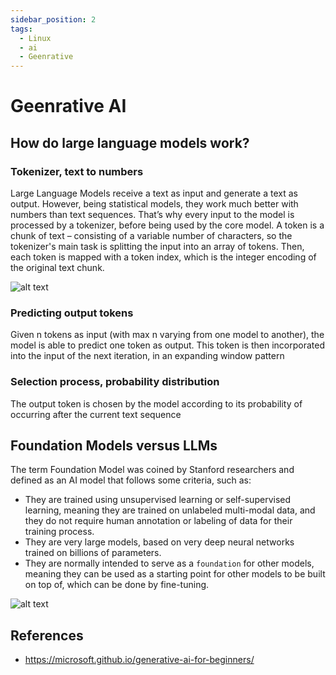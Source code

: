 ```yaml
---
sidebar_position: 2
tags:
  - Linux
  - ai
  - Geenrative
---
```



# Geenrative AI

## How do large language models work?

### Tokenizer, text to numbers

Large Language Models receive a text as input and generate a text as output. However, being statistical models, they work much better with numbers than text sequences. That’s why every input to the model is processed by a tokenizer, before being used by the core model. A token is a chunk of text – consisting of a variable number of characters, so the tokenizer's main task is splitting the input into an array of tokens. Then, each token is mapped with a token index, which is the integer encoding of the original text chunk.

![alt text](tokenizer.png)

### Predicting output tokens

Given n tokens as input (with max n varying from one model to another), the model is able to predict one token as output. This token is then incorporated into the input of the next iteration, in an expanding window pattern

### Selection process, probability distribution

The output token is chosen by the model according to its probability of occurring after the current text sequence

## Foundation Models versus LLMs

The term Foundation Model was coined by Stanford researchers and defined as an AI model that follows some criteria, such as:

* They are trained using unsupervised learning or self-supervised learning, meaning they are trained on unlabeled multi-modal data, and they do not require human annotation or labeling of data for their training process.
* They are very large models, based on very deep neural networks trained on billions of parameters.
* They are normally intended to serve as a `foundation` for other models, meaning they can be used as a starting point for other models to be built on top of, which can be done by fine-tuning.

![alt text](foundation_model.png)

## References

* <https://microsoft.github.io/generative-ai-for-beginners/>

